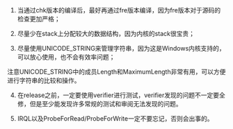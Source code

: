 1. 当通过chk版本的编译后，最好再通过fre版本编译，因为fre版本对于源码的检查更加严格；

2. 尽量少在stack上分配较大的数据结构，因为内核的stack很宝贵；

3. 尽量使用UNICODE_STRING来管理字符串，因为这是Windows内核支持的，可以放心使用，也不会有效率问题；

注意UNICODE_STRING中的成员Length和MaximumLength非常有用，可以方便进行字符串的比较和操作。

4. 在release之前，一定要使用verifier进行测试，verifier发现的问题不一定要全修，但是至少能发现许多常规的测试和审阅无法发现的问题。

5. IRQL以及ProbeForRead/ProbeForWrite一定不要忘记，否则会出事的。

 
